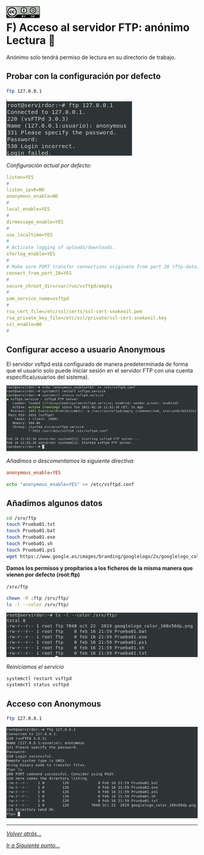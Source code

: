 <img src="../../imagenes/MI-LICENCIA88x31.png" style="float: left; margin-right: 10px;" />

# F) Acceso al servidor FTP: anónimo Lectura 📃

Anónimo solo tendrá permiso de lectura en su directorio de trabajo.

## Probar con la configuración por defecto


```bash
ftp 127.0.0.1
```

![usuarios](../../imagenes/noAnonymous.jpg)

*Configuración actual por defecto:*

```yml
listen=YES
#
listen_ipv6=NO
anonymous_enable=NO
#
local_enable=YES
#
dirmessage_enable=YES
#
use_localtime=YES
#
# Activate logging of uploads/downloads.
xferlog_enable=YES
#
# Make sure PORT transfer connections originate from port 20 (ftp-data).
connect_from_port_20=YES
#
secure_chroot_dir=/var/run/vsftpd/empty
#
pam_service_name=vsftpd
#
rsa_cert_file=/etc/ssl/certs/ssl-cert-snakeoil.pem
rsa_private_key_file=/etc/ssl/private/ssl-cert-snakeoil.key
ssl_enable=NO
#
```

## Configurar acceso a usuario Anonymous

El servidor vsftpd está configurado de manera predeterminada de forma que el usuario solo puede iniciar sesión en el servidor FTP con una cuenta específica(usuarios del sistema). 

![usuarios](../../imagenes/estadoServicioAnonymous.jpg)

*Añadimos o descomentamos la siguiente directiva:*

```conf
anonymous_enable=YES
```

```bash
echo "anonymous_enable=YES" >> /etc/vsftpd.conf
```

## Añadimos algunos datos


```bash
cd /srv/ftp
touch Prueba01.txt
touch Prueba01.bat
touch Prueba01.exe
touch Prueba01.sh
touch Prueba01.ps1
wget https://www.google.es/images/branding/googlelogo/2x/googlelogo_color_160x56dp.png
```

**Damos los permisos y propitarios a los ficheros de la misma manera que vienen por defecto (root:ftp)**

`/srv/ftp`

```bash
chown -R :ftp /srv/ftp/
ls -l --color /srv/ftp/
```

![usuarios](../../imagenes/ficheros.jpg)

*Reiniciamos el servicio*

```bash
systemctl restart vsftpd
systemctl status vsftpd
```

## Acceso con Anonymous

```bash
ftp 127.0.0.1
```

![usuarios](../../imagenes/PruebaLecturaAnonymous.jpg)

________________________________________
*[Volver atrás...](../CasosPracticos.md)*

*[Ir a Siguiente punto...](./anonimoEscrituraLectura.md)*